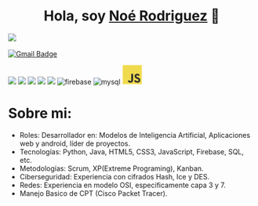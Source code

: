 <div align="center">
<h1 align="center">Hola, soy <a href="">Noé Rodriguez</a> 👋</h1>
</div>
<p>
<img src="https://i.imgur.com/grWThYs.jpeg">
</p>
  
[![Gmail Badge](https://img.shields.io/badge/-Mail-c14438?style=flat&logo=Gmail&logoColor=white&link=mailto:rodriguez.flor.alannoe@gmail.com)](mailto:rodriguez.flor.alannoe@gmail.com)  

  <p>
  <img src="https://img.shields.io/badge/-Trello-0079BF?style=flat-square&logo=Trello&logoColor=white" width="70">
  <img src="https://img.shields.io/badge/-MySQL-F29111?style=flat-square&logo=MySQL&logoColor=white" width="70">
  <img src="https://img.shields.io/badge/-WebPack-1C78C0?style=flat-square&logo=WebPack&logoColor=white" width="70">
  <img src="https://img.shields.io/badge/-HTML5-E34F26?style=flat-square&logo=HTML5&logoColor=white" width="70">
  <img src="https://img.shields.io/badge/-CSS3-1572B6?style=flat-square&logo=CSS3&logoColor=white" width="70">
  <img src="https://www.vectorlogo.zone/logos/firebase/firebase-icon.svg" alt="firebase" width="40">
  <img src="https://www.vectorlogo.zone/logos/mysql/mysql-ar21.svg" alt="mysql" width="40">
  <img src="https://raw.githubusercontent.com/devicons/devicon/master/icons/javascript/javascript-original.svg" width="40">
  </p>

## <h1>Sobre mi:</h1> 
- Roles: Desarrollador en: Modelos de Inteligencia Artificial, Aplicaciones web y android, líder de proyectos.
- Tecnologías: Python, Java, HTML5, CSS3, JavaScript, Firebase, SQL, etc.
- Metodologías: Scrum, XP(Extreme Programing), Kanban.
- Ciberseguridad: Experiencia con cifrados Hash, Ice y DES.
- Redes: Experiencia en modelo OSI, especificamente capa 3 y 7.
- Manejo Basico de CPT (Cisco Packet Tracer).
